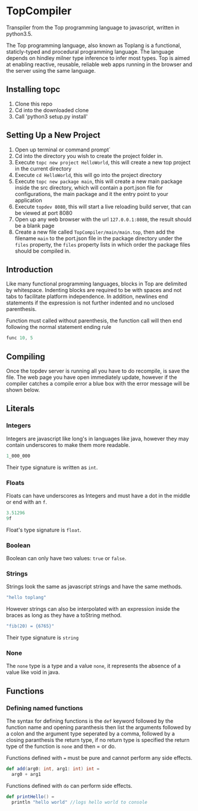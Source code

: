 # TopCompiler
Transpiler from the Top programming language to javascript, written in python3.5.

The Top programming language, also known as Toplang is a functional, staticly-typed and procedural programming language. The language depends on hindley milner type inference to infer most types. Top is aimed at enabling reactive, reusable, reliable web apps running in the browser and the server using the same language.

## Installing topc
1. Clone this repo
2. Cd into the downloaded clone
3. Call 'python3 setup.py install'

## Setting Up a New Project
1. Open up terminal or command prompt`
2. Cd into the directory you wish to create the project folder in.
3. Execute `topc new project HelloWorld`, this will create a new top project in the current directory
4. Execute `cd HelloWorld`, this will go into the project directory
5. Execute `topc new package main`, this will create a new main package inside the src directory, which will contain a port.json file for configurations, the main package and it the entry point to your application
4. Execute `topdev 8080`, this will start a live reloading build server, that can be viewed at port 8080
6. Open up any web browser with the url `127.0.0.1:8080`, the result should be a blank page
7. Create a new file called `TopCompiler/main/main.top`, then add the filename `main` to the port.json file in the package directory under the `files` property, the `files` property lists in which order the package files should be compiled in.

## Introduction
Like many functional programming languages, blocks in Top are delimited by whitespace. Indenting blocks are required to be with spaces and not tabs to facilitate platform independence. In addition, newlines end statements if the expression is not further indented and no unclosed parenthesis.

Function must called without parenthesis, the function call will then end following the normal statement ending rule
```scala
func 10, 5
```

## Compiling
Once the topdev server is running all you have to do recompile, is save the file. The web page you have open immediately update, however if the compiler catches a compile error a blue box with the error message will be shown below.

## Literals
### Integers
Integers are javascript like long's in languages like java, however they may contain underscores to make them more readable.
```scala
1_000_000
```

Their type signature is written as `int`.

### Floats
Floats can have underscores as Integers and must have a dot in the middle or end with an `f`.
```scala
3.51296
9f
```

Float's type signature is `float`.

### Boolean
Boolean can only have two values: `true` or `false`.

### Strings
Strings look the same as javascript strings and have the same methods.
```scala
"hello toplang"
```

However strings can also be interpolated with an expression inside the braces as long as they have a toString method.
```scala
"fib(20) = {6765}"
```

Their type signature is `string`

### None
The `none` type is a type and a value `none`, it represents the absence of a value like void in java.

## Functions

### Defining named functions

The syntax for defining functions is the `def` keyword followed by the function name and opening paranthesis then list the arguments followed by a colon and the argument type seperated by a comma, followed by a closing paranthesis the return type, if no return type is specified the return type of the function is `none` and then = or do. 

Functions defined with `=` must be pure and cannot perform any side effects.

```scala
def add(arg0: int, arg1: int) int =
  arg0 + arg1
```

Functions defined with `do` can perform side effects.  
```scala
def printHello() =
  println "hello world" //logs hello world to console
```
  
